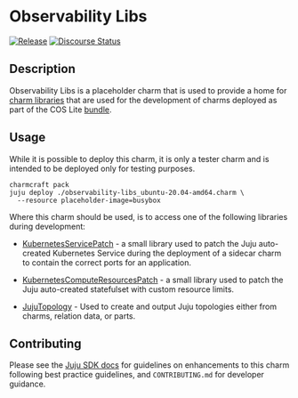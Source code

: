 # Observability Libs

[![Release](https://github.com/canonical/observability-libs/actions/workflows/release.yaml/badge.svg)](https://github.com/canonical/observability-libs/actions/workflows/release.yaml)
[![Discourse Status](https://img.shields.io/discourse/status?server=https%3A%2F%2Fdiscourse.charmhub.io&style=flat&label=CharmHub%20Discourse)](https://discourse.charmhub.io)

## Description

Observability Libs is a placeholder charm that is used to provide a home for [charm libraries] that
are used for the development of charms deployed as part of the COS Lite [bundle].

## Usage

While it is possible to deploy this charm, it is only a tester charm and is
intended to be deployed only for testing purposes.

```shell
charmcraft pack
juju deploy ./observability-libs_ubuntu-20.04-amd64.charm \
  --resource placeholder-image=busybox
```

Where this charm should be used, is to access one of the following libraries during development:

- [KubernetesServicePatch] - a small library used to patch the Juju auto-created Kubernetes Service
  during the deployment of a sidecar charm to contain the correct ports for an application.

- [KubernetesComputeResourcesPatch] - a small library used to patch the Juju
  auto-created statefulset with custom resource limits.

- [JujuTopology] - Used to create and output Juju topologies either from charms, relation data, or parts.

## Contributing

Please see the [Juju SDK docs](https://juju.is/docs/sdk) for guidelines on enhancements to this
charm following best practice guidelines, and `CONTRIBUTING.md` for developer guidance.

[KubernetesServicePatch]: https://charmhub.io/observability-libs/libraries/kubernetes_service_patch
[KubernetesComputeResourcesPatch]: https://charmhub.io/observability-libs/libraries/kubernetes_compute_resources_patch
[bundle]: https://charmhub.io/cos-lite
[charm libraries]: https://documentation.ubuntu.com/charmlibs/explanation/charm-libs/
[JujuTopology]: https://charmhub.io/observability-libs/libraries/juju_topology

